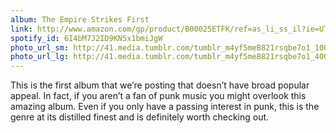 ```yaml
---
album: The Empire Strikes First
link: http://www.amazon.com/gp/product/B00025ETFK/ref=as_li_ss_il?ie=UTF8&amp;tag=besalbintheun-20&amp;linkCode=as2&amp;camp=1789&amp;creative=390957&amp;creativeASIN=B00025ETFK
spotify_id: 6I4bM7J2ID9KN5x1bmiJgW
photo_url_sm: http://41.media.tumblr.com/tumblr_m4yf5meB821rsqbe7o1_100.jpg
photo_url_lg: http://41.media.tumblr.com/tumblr_m4yf5meB821rsqbe7o1_400.jpg
---
```

This is the first album that we’re posting that doesn’t have broad popular appeal. In fact, if you aren’t a fan of punk music you might overlook this amazing album. Even if you only have a passing interest in punk, this is the genre at its distilled finest and is definitely worth checking out. 